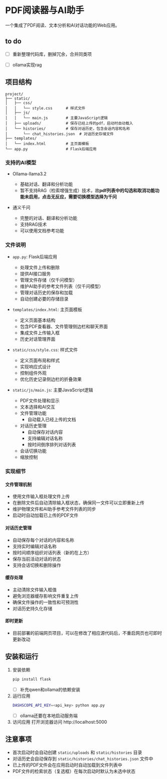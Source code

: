 # PDF阅读器与AI助手

一个集成了PDF阅读、文本分析和AI对话功能的Web应用。

## to do
- [ ] 重新整理代码库，删掉冗余，合并同类项
- [ ] ollama实现rag


## 项目结构

```
project/
├── static/
│   ├── css/
│   │   └── style.css      # 样式文件
│   ├── js/
│   │   └── main.js        # 主要JavaScript逻辑
│   ├── uploads/           # 保存已经上传的pdf，启动时自动载入
│   └── histories/         # 保存对话历史，包含会话内容和名称
│       └── chat_histories.json  # 对话历史存储文件
├── templates/
│   └── index.html         # 主页面模板
└── app.py                 # Flask后端应用
```

### 支持的AI模型

- Ollama-llama3.2
  - 基础对话、翻译和分析功能
  - 暂不支持RAG（检索增强生成）技术，故**pdf列表中的勾选和取消功能功能未启用，点击无反应，需要切换模型选择为千问**

- 通义千问
  - 完整的对话、翻译和分析功能
  - 支持RAG技术
  - 可以使用文档参考功能

### 文件说明

- `app.py`: Flask后端应用
  - 处理文件上传和删除
  - 提供AI接口服务
  - 管理文件存储（仅千问模型）
  - 维护AI助手的参考文件列表（仅千问模型）
  - 管理对话历史的保存和加载
  - 自动创建必要的存储目录

- `templates/index.html`: 主页面模板
  - 定义页面基本结构
  - 包含PDF查看器、文件管理侧边栏和聊天界面
  - 集成文件上传输入框
  - 历史对话管理界面

- `static/css/style.css`: 样式文件
  - 定义页面布局和样式
  - 实现响应式设计
  - 控制组件外观
  - 优化历史记录侧边栏的折叠效果

- `static/js/main.js`: 主要JavaScript逻辑
  - PDF文件处理和显示
  - 文本选择和AI交互
  - 文件管理功能
    - 自动载入已经上传的文档
  - 对话历史管理
    - 自动保存对话内容
    - 支持编辑对话名称
    - 按时间倒序排列对话列表
  - 会话切换功能
  - 缩放控制

### 实现细节

#### 文件管理机制
- 使用文件输入框处理文件上传
- 在删除文件后自动清除输入框状态，确保同一文件可以立即重新上传
- 维护物理文件和AI助手参考文件列表的同步
- 启动时自动加载已上传的PDF文件

#### 对话历史管理
- 自动保存每个对话的内容和名称
- 支持实时编辑对话名称
- 按时间顺序组织对话列表（新的在上方）
- 保存当前活动对话的状态
- 支持会话切换和删除操作

#### 缓存处理
- 主动清除文件输入框值
- 避免浏览器缓存影响文件重复上传
- 确保文件操作的一致性和可预测性
- 对话历史持久化存储

#### 即时更新
- 目前部署的前端网页项目，可以在修改了相应源代码后，不重启网页也可即时更新改动

## 安装和运行

1. 安装依赖
    ```bash
    pip install flask
    ```
   - [ ] 补充qwen和ollama的依赖安装

2. 运行应用
    ```bash
    DASHSCOPE_API_KEY=<api_key> python app.py
    ```
    - [ ] ollama还要在本地启动服务端

3. 访问应用
    打开浏览器访问 http://localhost:5000

## 注意事项

- 首次启动时会自动创建 `static/uploads` 和 `static/histories` 目录
- 对话历史会自动保存到 `static/histories/chat_histories.json` 文件中
- 已上传的PDF文件会在应用启动时自动加载到文件列表中
- PDF文件的检索状态（复选框）在每次启动时默认为未选中状态